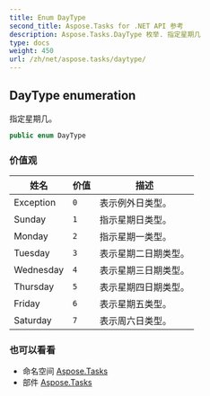 ```yaml
---
title: Enum DayType
second_title: Aspose.Tasks for .NET API 参考
description: Aspose.Tasks.DayType 枚举. 指定星期几
type: docs
weight: 450
url: /zh/net/aspose.tasks/daytype/
---
```

## DayType enumeration

指定星期几。

```csharp
public enum DayType
```

### 价值观

| 姓名 | 价值 | 描述 |
| --- | --- | --- |
| Exception | `0` | 表示例外日类型。 |
| Sunday | `1` | 指示星期日类型。 |
| Monday | `2` | 指示星期一类型。 |
| Tuesday | `3` | 表示星期二日期类型。 |
| Wednesday | `4` | 表示星期三日期类型。 |
| Thursday | `5` | 表示星期四日期类型。 |
| Friday | `6` | 表示星期五类型。 |
| Saturday | `7` | 表示周六日类型。 |

### 也可以看看

* 命名空间 [Aspose.Tasks](../../aspose.tasks/)
* 部件 [Aspose.Tasks](../../)


